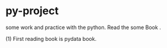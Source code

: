 # py-project
some work and practice with the python. 
Read the some Book . 

  (1) First reading book is pydata book.  
